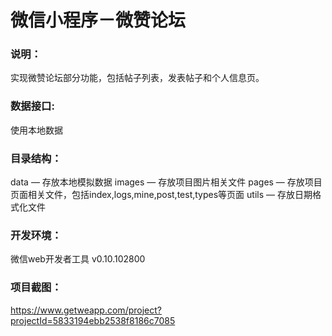 # 微信小程序－微赞论坛

### 说明：

实现微赞论坛部分功能，包括帖子列表，发表帖子和个人信息页。

### 数据接口:

使用本地数据

### 目录结构：

data — 存放本地模拟数据
images — 存放项目图片相关文件
pages — 存放项目页面相关文件，包括index,logs,mine,post,test,types等页面
utils — 存放日期格式化文件

### 开发环境：

微信web开发者工具 v0.10.102800

### 项目截图：

https://www.getweapp.com/project?projectId=5833194ebb2538f8186c7085
